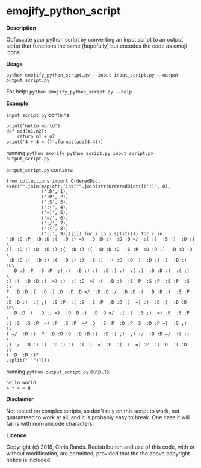 # emojify_python_script

**Description**

Obfuscate your python script by converting an input script to an output script that functions the same (hopefully) but encodes the code as emoji icons.

**Usage**

`python emojify_python_script.py --input input_script.py --output output_script.py`

For help:
`python emojify_python_script.py --help`

**Example**

`input_script.py` contains:

    print('hello world')
    def add(n1,n2):
        return n1 + n2
    print('4 + 4 = {}'.format(add(4,4)))

running `python emojify_python_script.py input_script.py output_script.py`

`output_script.py` contains:

    from collections import OrderedDict
    exec("".join(map(chr,[int("".join(str(OrderedDict([(':)', 0),
                 (':D', 1),
                 (':P', 2),
                 (':S', 3),
                 (':(', 4),
                 ('=)', 5),
                 ('=/', 6),
                 (':/', 7),
                 (':{', 8),
                 (';)', 9)])[i]) for i in x.split())) for x in
    ":D :D :P  :D :D :(  :D :) =)  :D :D :)  :D :D =/  :( :)  :S ;)  :D :) \
    :(  :D :) :D  :D :) :{  :D :) :{  :D :D :D  :S :P  :D :D ;)  :D :D :D \
     :D :D :(  :D :) :{  :D :) :)  :S ;)  :( :D  :D :)  :D :) :)  :D :) :D\
      :D :) :P  :S :P  ;) :/  :D :) :)  :D :) :)  :( :)  :D :D :)  :( ;)  \
    :( :(  :D :D :)  =) :)  :( :D  =) :{  :D :)  :S :P  :S :P  :S :P  :S :\
    P  :D :D :(  :D :) :D  :D :D =/  :D :D :/  :D :D :(  :D :D :)  :S :P  \
    :D :D :)  :( ;)  :S :P  :( :S  :S :P  :D :D :)  =) :)  :D :)  :D :D :P\
      :D :D :(  :D :) =)  :D :D :)  :D :D =/  :( :)  :S ;)  =) :P  :S :P  \
    :( :S  :S :P  =) :P  :S :P  =/ :D  :S :P  :D :P :S  :D :P =)  :S ;)  :\
    ( =/  :D :) :P  :D :D :D  :D :D :(  :D :) ;)  ;) :/  :D :D =/  :( :)  \
    ;) :/  :D :) :)  :D :) :)  :( :)  =) :P  :( :(  =) :P  :( :D  :( :D  :\
    ( :D  :D :)"
    .split("  ")])))

running `python output_script.py` outputs:

    hello world
    4 + 4 = 8

**Disclaimer**

Not tested on complex scripts, so don't rely on this script to work, not guaranteed to work at all, and it is probably easy to break. One case it will fail is with non-unicode characters.

**Licence**

Copyright (c) 2018, Chris Rands.
Redistribution and use of this code, with or without modification, are permitted, provided that the the above copyright notice is included.
